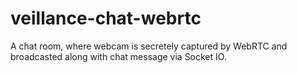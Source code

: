 # veillance-chat-webrtc
A chat room, where webcam is secretely captured by WebRTC and broadcasted along with chat message via Socket IO.
